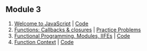 ## Module 3
1. [Welcome to JavaScript](http://youtu.be/LGo5x9nbhOw) | [Code](https://github.com/learn-co-curriculum/intro-js-web-091817)
2. [Functions: Callbacks & closures](http://youtu.be/H3kDNF98REI) | [Practice Problems](https://gist.github.com/alexgriff/97cd3cc946f3047828c1196afd66ac61)
3. [Functional Programming, Modules, IIFEs](https://www.youtube.com/watch?v=MrUxe0RIJao&feature=youtu.be) | [Code](https://github.com/learn-co-curriculum/intro-js-web-091817)
4. [Function Context](http://youtu.be/71s2tfHjfLU) | [Code](https://github.com/learn-co-curriculum/js-function-context)
